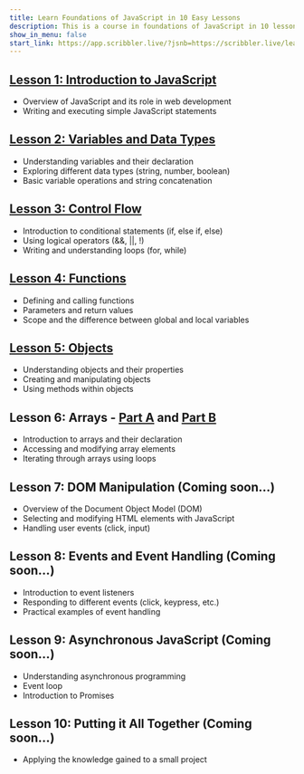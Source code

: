 ```yaml
---
title: Learn Foundations of JavaScript in 10 Easy Lessons
description: This is a course in foundations of JavaScript in 10 lessons with easy to use interactive workbooks.
show_in_menu: false
start_link: https://app.scribbler.live/?jsnb=https://scribbler.live/learn/intro-lesson-1.jsnb
---
```




## <a href="https://app.scribbler.live/?jsnb=https://scribbler.live/learn/intro-lesson-1.jsnb">Lesson 1: Introduction to JavaScript</a>
- Overview of JavaScript and its role in web development
- Writing and executing simple JavaScript statements

## <a href="https://app.scribbler.live/?jsnb=https://scribbler.live/learn/intro-lesson-2.jsnb">Lesson 2: Variables and Data Types</a>
- Understanding variables and their declaration
- Exploring different data types (string, number, boolean)
- Basic variable operations and string concatenation

## <a href="https://app.scribbler.live/?jsnb=https://scribbler.live/learn/intro-lesson-3.jsnb">Lesson 3: Control Flow<a>
- Introduction to conditional statements (if, else if, else)
- Using logical operators (&&, ||, !)
- Writing and understanding loops (for, while)

## <a href="https://app.scribbler.live/?jsnb=https://scribbler.live/learn/intro-lesson-4.jsnb"> Lesson 4: Functions</a>
- Defining and calling functions
- Parameters and return values
- Scope and the difference between global and local variables

## <a href="https://app.scribbler.live/?jsnb=https://scribbler.live/learn/intro-lesson-5.jsnb"> Lesson 5: Objects </a>
- Understanding objects and their properties
- Creating and manipulating objects
- Using methods within objects


## Lesson 6: Arrays - <a href="https://app.scribbler.live/?jsnb=https://scribbler.live/learn/intro-lesson-6a.jsnb"> Part A</a> and <a href="https://app.scribbler.live/?jsnb=https://scribbler.live/learn/intro-lesson-6b.jsnb"> Part B</a>
- Introduction to arrays and their declaration
- Accessing and modifying array elements
- Iterating through arrays using loops


## Lesson 7: DOM Manipulation (Coming soon...)
- Overview of the Document Object Model (DOM)
- Selecting and modifying HTML elements with JavaScript
- Handling user events (click, input)

## Lesson 8: Events and Event Handling (Coming soon...)
- Introduction to event listeners
- Responding to different events (click, keypress, etc.)
- Practical examples of event handling

## Lesson 9: Asynchronous JavaScript (Coming soon...)
- Understanding asynchronous programming
- Event loop
- Introduction to Promises

## Lesson 10: Putting it All Together (Coming soon...)
- Applying the knowledge gained to a small project


